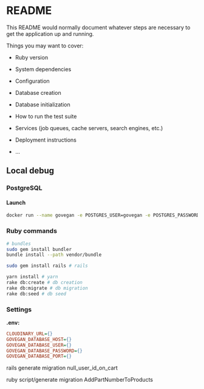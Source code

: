 # README

This README would normally document whatever steps are necessary to get the
application up and running.

Things you may want to cover:

* Ruby version

* System dependencies

* Configuration

* Database creation

* Database initialization

* How to run the test suite

* Services (job queues, cache servers, search engines, etc.)

* Deployment instructions

* ...

## Local debug
### PostgreSQL
#### Launch
```bash
docker run --name govegan -e POSTGRES_USER=govegan -e POSTGRES_PASSWORD=mysecretpassword -d -p 5432 postgres
```

### Ruby commands
```bash
# bundles
sudo gem install bundler
bundle install --path vendor/bundle

sudo gem install rails # rails

yarn install # yarn
rake db:create # db creation
rake db:migrate # db migration
rake db:seed # db seed
```

### Settings
**.env:**
```ini
CLOUDINARY_URL={}
GOVEGAN_DATABASE_HOST={}
GOVEGAN_DATABASE_USER={}
GOVEGAN_DATABASE_PASSWORD={}
GOVEGAN_DATABASE_PORT={}
```


rails generate migration null_user_id_on_cart

ruby script/generate migration AddPartNumberToProducts
